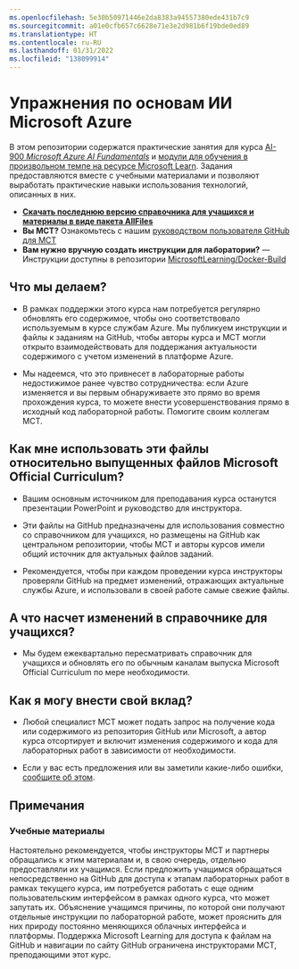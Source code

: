 ```yaml
---
ms.openlocfilehash: 5e30b50971446e2da8383a94557380ede431b7c9
ms.sourcegitcommit: a01e0cfb657c6628e71e3e2d981b6f19bde0ed89
ms.translationtype: HT
ms.contentlocale: ru-RU
ms.lasthandoff: 01/31/2022
ms.locfileid: "138099914"
---
```

# <a name="microsoft-azure-ai-fundamentals-exercises"></a>Упражнения по основам ИИ Microsoft Azure

В этом репозитории содержатся практические занятия для курса [AI-900 *Microsoft Azure AI Fundamentals*](https://docs.microsoft.com/en-us/learn/certifications/courses/ai-900t00) и [модули для обучения в произвольном темпе на ресурсе Microsoft Learn](https://docs.microsoft.com/learn/certifications/azure-ai-fundamentals). Задания предоставляются вместе с учебными материалами и позволяют выработать практические навыки использования технологий, описанных в них. 

- **[Скачать последнюю версию справочника для учащихся и материалы в виде пакета AllFiles](../../releases/latest)**
- **Вы MCT?** Ознакомьтесь с нашим [руководством пользователя GitHub для MCT](https://microsoftlearning.github.io/MCT-User-Guide/)
- **Вам нужно вручную создать инструкции для лаборатории?** — Инструкции доступны в репозитории [MicrosoftLearning/Docker-Build](https://github.com/MicrosoftLearning/Docker-Build)

## <a name="what-are-we-doing"></a>Что мы делаем?

- В рамках поддержки этого курса нам потребуется регулярно обновлять его содержимое, чтобы оно соответствовало используемым в курсе службам Azure.  Мы публикуем инструкции и файлы к заданиям на GitHub, чтобы авторы курса и MCT могли открыто взаимодействовать для поддержания актуальности содержимого с учетом изменений в платформе Azure.

- Мы надеемся, что это привнесет в лабораторные работы недостижимое ранее чувство сотрудничества: если Azure изменяется и вы первым обнаруживаете это прямо во время прохождения курса, то можете внести усовершенствования прямо в исходный код лабораторной работы.  Помогите своим коллегам MCT.

## <a name="how-should-i-use-these-files-relative-to-the-released-moc-files"></a>Как мне использовать эти файлы относительно выпущенных файлов Microsoft Official Curriculum?

- Вашим основным источником для преподавания курса останутся презентации PowerPoint и руководство для инструктора.

- Эти файлы на GitHub предназначены для использования совместно со справочником для учащихся, но размещены на GitHub как центральном репозитории, чтобы MCT и авторы курсов имели общий источник для актуальных файлов заданий.

- Рекомендуется, чтобы при каждом проведении курса инструкторы проверяли GitHub на предмет изменений, отражающих актуальные службы Azure, и использовали в своей работе самые свежие файлы.

## <a name="what-about-changes-to-the-student-handbook"></a>А что насчет изменений в справочнике для учащихся?

- Мы будем ежеквартально пересматривать справочник для учащихся и обновлять его по обычным каналам выпуска Microsoft Official Curriculum по мере необходимости.

## <a name="how-do-i-contribute"></a>Как я могу внести свой вклад?

- Любой специалист MCT может подать запрос на получение кода или содержимого из репозитория GitHub или Microsoft, а автор курса отсортирует и включит изменения содержимого и кода для лабораторных работ в зависимости от необходимости.

- Если у вас есть предложения или вы заметили какие-либо ошибки, [сообщите об этом](https://docs.microsoft.com/learn/support/troubleshooting#report-feedback).

## <a name="notes"></a>Примечания 

### <a name="classroom-materials"></a>Учебные материалы

Настоятельно рекомендуется, чтобы инструкторы MCT и партнеры обращались к этим материалам и, в свою очередь, отдельно предоставляли их учащимся.  Если предложить учащимся обращаться непосредственно на GitHub для доступа к этапам лабораторных работ в рамках текущего курса, им потребуется работать с еще одним пользовательским интерфейсом в рамках одного курса, что может запутать их. Объяснение учащимся причины, по которой они получают отдельные инструкции по лабораторной работе, может прояснить для них природу постоянно меняющихся облачных интерфейса и платформы. Поддержка Microsoft Learning для доступа к файлам на GitHub и навигации по сайту GitHub ограничена инструкторами MCT, преподающими этот курс.
